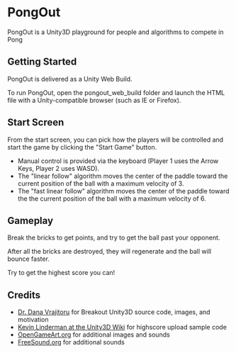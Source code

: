 PongOut
====

PongOut is a Unity3D playground for people and algorithms to compete in Pong

Getting Started
----
PongOut is delivered as a Unity Web Build.

To run PongOut, open the pongout_web_build folder and launch the HTML file with a Unity-compatible browser (such as IE or Firefox).

Start Screen
----

From the start screen, you can pick how the players will be controlled and start the game by clicking the "Start Game" button.

   * Manual control is provided via the keyboard (Player 1 uses the Arrow Keys, Player 2 uses WASD).
   * The "linear follow" algorithm moves the center of the paddle toward the current position of the ball with a maximum velocity of 3.
   * The "fast linear follow" algorithm moves the center of the paddle toward the the current position of the ball with a maximum velocity of 6.

Gameplay
----

Break the bricks to get points, and try to get the ball past your opponent.

After all the bricks are destroyed, they will regenerate and the ball will bounce faster.

Try to get the highest score you can!

Credits
----

   * [Dr. Dana Vrajitoru](http://www.cs.iusb.edu/~danav) for Breakout Unity3D source code, images, and motivation
   * [Kevin Linderman at the Unity3D Wiki](http://wiki.unity3d.com/index.php?title=Server_Side_Highscores) for highscore upload sample code
   * [OpenGameArt.org](http://opengameart.org) for additional images and sounds
   * [FreeSound.org](http://freesound.org) for additional sounds